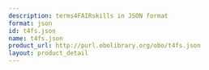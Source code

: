 ```yaml
---
description: terms4FAIRskills in JSON format
format: json
id: t4fs.json
name: t4fs.json
product_url: http://purl.obolibrary.org/obo/t4fs.json
layout: product_detail
---
```


